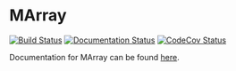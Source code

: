 # MArray

[![Build Status](https://circleci.com/gh/MatthewsResearchGroup/marray.svg?style=svg)](https://app.circleci.com/pipelines/github/MatthewsResearchGroup/marray)
[![Documentation Status](https://readthedocs.org/projects/marray/badge/?version=latest)](https://marray.readthedocs.io/en/latest/?badge=latest)
[![CodeCov Status](https://codecov.io/github/MatthewsResearchGroup/marray/graph/badge.svg?token=A65AVYK2P0)](https://codecov.io/github/MatthewsResearchGroup/marray)

Documentation for MArray can be found [here](https://marray.readthedocs.io/en/latest/).
